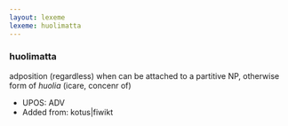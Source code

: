 ```yaml
---
layout: lexeme
lexeme: huolimatta
---
```


###  huolimatta

adposition (regardless) when can be attached to a partitive NP, otherwise form of *huolia* (icare, concenr of)
* UPOS:  ADV
* Added from:  kotus|fiwikt

